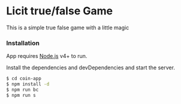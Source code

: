 # Licit true/false Game

This is a simple true false game with a little magic

### Installation

App requires [Node.js](https://nodejs.org/) v4+ to run.

Install the dependencies and devDependencies and start the server.

```sh
$ cd coin-app
$ npm install -d
$ npm run bc
$ npm run s
```